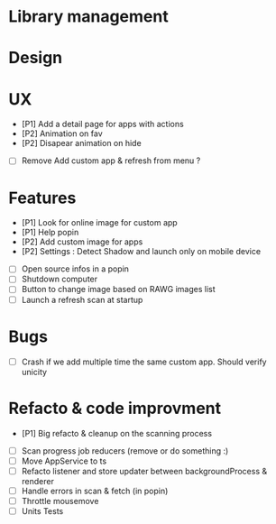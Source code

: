 

# Library management


# Design


# UX
- [P1] Add a detail page for apps with actions
- [P2] Animation on fav
- [P2] Disapear animation on hide
- [ ] Remove Add custom app & refresh from menu ?

# Features
- [P1] Look for online image for custom app
- [P1] Help popin
- [P2] Add custom image for apps
- [P2] Settings : Detect Shadow and launch only on mobile device
- [ ] Open source infos in a popin
- [ ] Shutdown computer
- [ ] Button to change image based on RAWG images list
- [ ] Launch a refresh scan at startup

# Bugs
- [ ] Crash if we add multiple time the same custom app. Should verify unicity

# Refacto & code improvment
- [P1] Big refacto & cleanup on the scanning process
- [ ] Scan progress job reducers (remove or do something :)
- [ ] Move AppService to ts
- [ ] Refacto listener and store updater between backgroundProcess & renderer
- [ ] Handle errors in scan & fetch (in popin)
- [ ] Throttle mousemove
- [ ] Units Tests
